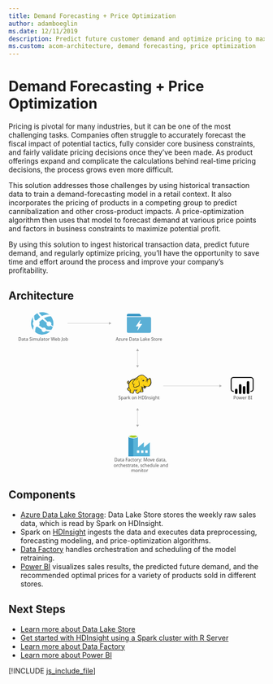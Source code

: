 ```yaml
---
title: Demand Forecasting + Price Optimization
author: adamboeglin
ms.date: 12/11/2019
description: Predict future customer demand and optimize pricing to maximize profitability using big-data and advanced-analytics services from Microsoft Azure.
ms.custom: acom-architecture, demand forecasting, price optimization
---
```

# Demand Forecasting + Price Optimization

Pricing is pivotal for many industries, but it can be one of the most challenging tasks. Companies often struggle to accurately forecast the fiscal impact of potential tactics, fully consider core business constraints, and fairly validate pricing decisions once they’ve been made. As product offerings expand and complicate the calculations behind real-time pricing decisions, the process grows even more difficult.

This solution addresses those challenges by using historical transaction data to train a demand-forecasting model in a retail context. It also incorporates the pricing of products in a competing group to predict cannibalization and other cross-product impacts. A price-optimization algorithm then uses that model to forecast demand at various price points and factors in business constraints to maximize potential profit.

By using this solution to ingest historical transaction data, predict future demand, and regularly optimize pricing, you’ll have the opportunity to save time and effort around the process and improve your company’s profitability.


## Architecture

<svg class="architecture-diagram" aria-labelledby="demand-forecasting-price-optimization-marketing" height="677.945" viewbox="0 0 1070.702 677.945" width="1070.702" xmlns="http://www.w3.org/2000/svg"><title id="demand-forecasting-price-optimization-marketing">Demand forecasting and price optimization for marketing</title><desc>Predict future customer demand and optimize pricing to maximize profitability using big-data and advanced-analytics services from Microsoft Azure.</desc><g><rect fill="#333940" fill-opacity="0" height="101.182" width="101.182" x="495.052"></rect><path d="M554.813,18.972l-2.846-5.059a6.521,6.521,0,0,0-5.375-3.162H501.376a6.342,6.342,0,0,0-6.324,6.324v3.478h60.709C555.445,19.92,555.129,19.6,554.813,18.972Z" fill="#3596c5"></path><path d="M592.44,23.714H495.052V84.107a6.342,6.342,0,0,0,6.324,6.324H589.91a6.342,6.342,0,0,0,6.324-6.324v-54.7A6.246,6.246,0,0,0,592.44,23.714ZM558.607,53.753,540.584,79.364c0,.316-.316.316-.632.316h-.316c-.316-.316-.632-.632-.316-.949l4.743-15.177H533.628a1.1,1.1,0,0,1-.632-.316V62.29l17.391-25.3c0-.316.316-.316.632-.316h.316c.316.316.632.632.316.949l-4.427,14.861h10.751a1.01,1.01,0,0,1,.949.949A.31.31,0,0,0,558.607,53.753Z" fill="#5bafd5"></path></g><text fill="#505050" font-family="SegoeUI, Segoe UI" font-size="18.147" transform="translate(442.644 627.487) scale(1.036 1)">Data Factory: Move data, <tspan x="-2.99" y="22.309">orchestrate, schedule and </tspan><tspan x="67.433" y="44.618">monitor</tspan></text><text fill="#505050" font-family="SegoeUI, Segoe UI" font-size="18.147" transform="translate(940.735 368.583) scale(1.036 1)">Power BI</text><text fill="#505050" font-family="SegoeUI, Segoe UI" font-size="18.147" transform="translate(40.589 124.197) scale(1.036 1)">Data Simulator Web Job</text><text fill="#505050" font-family="SegoeUI, Segoe UI" font-size="18.147" transform="translate(448.666 124.197) scale(1.036 1)">Azure Data Lake Store</text><text fill="#505050" font-family="SegoeUI, Segoe UI" font-size="18.147" transform="translate(459.601 368.583) scale(1.036 1)">Spark on HDInsight</text><g><line fill="none" stroke="#afafaf" stroke-miterlimit="10" stroke-width="1.135" x1="539.805" x2="539.805" y1="164.002" y2="227.244"></line><polygon fill="#afafaf" points="534.145 165.658 539.805 155.855 545.465 165.658 534.145 165.658"></polygon><polygon fill="#afafaf" points="534.145 225.588 539.805 235.39 545.465 225.588 534.145 225.588"></polygon></g><g><line fill="none" stroke="#afafaf" stroke-miterlimit="10" stroke-width="1.135" x1="539.805" x2="539.805" y1="412.017" y2="475.259"></line><polygon fill="#afafaf" points="534.145 413.674 539.805 403.871 545.465 413.674 534.145 413.674"></polygon><polygon fill="#afafaf" points="534.145 473.603 539.805 483.406 545.465 473.603 534.145 473.603"></polygon></g><g><line fill="none" stroke="#afafaf" stroke-miterlimit="10" stroke-width="1.135" x1="421.949" x2="246.806" y1="50.286" y2="50.286"></line><polygon fill="#afafaf" points="420.293 44.625 430.095 50.286 420.293 55.946 420.293 44.625"></polygon></g><g><line fill="none" stroke="#afafaf" stroke-miterlimit="10" stroke-width="1.135" x1="884.105" x2="647.26" y1="311.61" y2="311.61"></line><polygon fill="#afafaf" points="882.449 305.949 892.252 311.61 882.449 317.27 882.449 305.949"></polygon></g><g><path d="M591.243,568.918h0V547.234L566.691,568.56h-.538V547.234L541.6,568.56h0V523.937c0-3.763-8.423-7.527-19.534-7.527s-20.251,3.584-20.251,7.527v81.719h89.6Zm-69.175-41.4c-8.064,0-14.516-1.971-14.516-4.122s6.452-4.122,14.516-4.122,14.516,1.792,14.516,4.122C536.4,525.55,529.953,527.521,522.068,527.521Zm42.293,63.619h-9.856v-9.856h9.856Zm-17.383,0h-9.856v-9.856h9.856Zm25.089,0v-9.856h9.856v9.856Z" fill="#59b4d9"></path><rect fill="#3999c6" height="82.257" width="19.892" x="501.818" y="523.399"></rect><path d="M541.423,523.4c0,3.943-8.96,7.168-19.892,7.168s-19.713-3.226-19.713-7.168,8.96-7.168,19.892-7.168,19.713,3.047,19.713,7.168" fill="#fff"></path><path d="M537.48,522.862c0,2.688-6.989,4.659-15.77,4.659s-15.77-1.971-15.77-4.659,6.989-4.659,15.77-4.659,15.77,2.151,15.77,4.659" fill="#7fba00"></path><path d="M534.075,525.729c2.151-.717,3.226-1.792,3.226-2.867,0-2.688-6.989-4.659-15.77-4.659s-15.77,2.151-15.77,4.659c.179,1.075,1.434,2.151,3.4,2.867a38.046,38.046,0,0,1,12.545-1.792,37.645,37.645,0,0,1,12.365,1.792" fill="#b8d432"></path></g><g><path d="M169.618,87.744a46.79,46.79,0,1,1-56.877-74.311,46.79,46.79,0,0,1,56.877,74.311" fill="#59b4d9"></path><path d="M161.018,58.8a10.083,10.083,0,0,0,14.119,1.88c.23-.176.408-.389.618-.579,4.51,3.177,7.642,5.274,9.408,6.476a40.376,40.376,0,0,0,1.254-4.01c-1.865-1.387-4.387-3.329-8.032-6.283a10,10,0,0,0-14.353-12.259c-4.767-4.276-10-9.178-15.526-14.665,17.159-9.228,29.349-7.876,29.349-7.876a47.01,47.01,0,0,0-6.751-6.922c-7.236-1.118-18.477-.992-31.321,5.84l0-.006h0q-6.42-6.72-13.074-14.439a43.556,43.556,0,0,0-6.2,2.522,100.8,100.8,0,0,0,12.645,16.036h0c.009.011.021.021.032.032a86.672,86.672,0,0,0-13,11.262c-.543.579-1.065,1.161-1.576,1.743a14.128,14.128,0,0,0-7.708.528c-4.239-9.146-3.9-16.493-3.228-20.28a49.339,49.339,0,0,0-5.04,6.117c-1.106,4.521-1.421,11.042,1.844,18.9a14.114,14.114,0,0,0-.009,17.137,14.5,14.5,0,0,0,1.047,1.208,70.9,70.9,0,0,0-2.733,16.4c.444.6.444,1.09.884,1.678a47.508,47.508,0,0,0,7.789,7.5,51.592,51.592,0,0,1,3.209-21.291,14.054,14.054,0,0,0,6.521-1.06c1.2,1.054,2.453,2.119,3.791,3.2a78.02,78.02,0,0,0,13.639,8.693,9.252,9.252,0,0,0,14.886,8.307,9.208,9.208,0,0,0,2.074-2.277,83.506,83.506,0,0,0,18.359,1.908c.723,0,4.076-4.561,6-7.388-2.872.6-11.389,1.771-23.029-1.573a9.2,9.2,0,0,0-14.072-5.828,87.72,87.72,0,0,1-12.653-8.406q-1.323-1.048-2.544-2.093a14.187,14.187,0,0,0,.6-14.135c.535-.535,1.062-1.073,1.631-1.6a102.762,102.762,0,0,1,12.205-9.874c-.154-.142-.292-.292-.442-.436.152.14.294.285.447.425l0,0c5.843,5.4,12.038,10.524,17.906,15.1A10.012,10.012,0,0,0,161.018,58.8Z" fill="#fff"></path></g><g><polygon fill="#fcd116" points="530.37 282.762 523.234 283.985 516.913 286.84 511.408 290.306 506.106 296.627 503.252 299.685 500.397 300.705 499.581 298.87 501.009 297.035 501.213 294.384 502.232 294.384 503.048 295.199 502.844 292.549 501.824 291.733 501.824 290.714 499.377 292.141 496.931 294.792 496.523 297.238 497.542 299.277 498.358 302.54 500.193 303.355 502.232 303.355 504.067 302.132 502.844 308.453 504.067 315.386 502.64 318.648 498.358 323.338 498.97 326.396 501.213 329.659 505.087 332.309 507.33 332.717 509.572 332.717 508.145 338.834 513.447 341.077 520.175 341.893 522.418 340.261 522.622 336.387 525.273 332.105 525.477 328.639 531.594 329.251 537.303 328.639 531.594 332.105 532.613 336.183 536.079 341.893 539.75 343.32 542.4 342.3 543.624 339.854 549.537 335.368 550.76 336.387 559.936 336.795 561.771 335.164 561.975 332.513 561.363 331.494 560.955 324.357 557.897 318.24 558.305 315.386 560.14 316.405 565.441 321.299 567.888 321.503 570.742 320.279 573.597 318.24 575.024 313.55 583.18 314.162 588.278 312.123 592.356 308.453 595.21 302.948 596.026 296.423 595.414 289.082 593.783 282.354 592.152 280.111 589.909 279.499 586.035 283.781 582.569 285.004 579.51 279.907 576.452 277.052 574.617 276.033 568.092 270.324 562.586 267.469 557.285 267.061 550.964 268.081 545.459 270.12 541.789 273.178 538.73 276.848 535.672 277.664 530.37 282.762"></polygon><polygon fill="#1e1e1e" points="502.844 296.627 503.659 297.646 503.863 296.423 503.252 296.423 502.844 296.627"></polygon><path d="M596.638,288.675a22.607,22.607,0,0,0-2.447-8.156c-.2-.2-.408-.612-.612-.816a8.42,8.42,0,0,0-2.243-1.427,3.025,3.025,0,0,0-2.651,0c-.2.2-.408.2-.612.408a11.309,11.309,0,0,0-1.223,1.631,14.376,14.376,0,0,1-1.427,1.835,7.912,7.912,0,0,1-2.243,1.223,7.912,7.912,0,0,0-1.223-2.243,19.129,19.129,0,0,0-1.835-2.447l-1.631-1.631-1.835-1.223a45.389,45.389,0,0,1-4.894-3.874c-.612-.612-1.427-1.223-2.039-1.835-3.67-3.058-7.136-4.486-10.807-4.69s-7.544.816-12.234,2.651a21.493,21.493,0,0,0-5.3,3.262,29.264,29.264,0,0,0-3.874,4.486,6.032,6.032,0,0,0-2.039.408,7.236,7.236,0,0,0-2.447,1.631,13.192,13.192,0,0,1-1.835,1.631h0l-1.631,1.631a44.67,44.67,0,0,0-10.6,2.651,30.547,30.547,0,0,0-8.768,5.3,15.33,15.33,0,0,0-3.058,3.262,33.21,33.21,0,0,0-2.243,3.466l-1.835,1.835a4.231,4.231,0,0,1-2.039,1.223h0a1.578,1.578,0,0,1-.612.2v-.2A5.229,5.229,0,0,0,501.62,295c.2.2.2.408.408.612s.2.408.408.612l.408-.408.612.2a8.55,8.55,0,0,0,.2-3.262,2.8,2.8,0,0,0-1.019-1.631c0-.2.2-.2.2-.408a2.947,2.947,0,0,0,.408-1.427l-.408-.2h0l.408.2.612-.408-.816.2a13.245,13.245,0,0,0-5.505,3.466,9.053,9.053,0,0,0-1.631,2.243,4.55,4.55,0,0,0-.612,2.651,6.125,6.125,0,0,0,1.223,2.243,13,13,0,0,0,.408,1.427,2.9,2.9,0,0,1,.408,1.223,4.237,4.237,0,0,0,2.243,2.039,4.97,4.97,0,0,0,2.447,0c-.2,1.019-.2,2.039-.408,3.058a42.681,42.681,0,0,0,.2,4.894,2.586,2.586,0,0,0,.2,1.223c0,.408.2.816.2,1.223a2.9,2.9,0,0,0-.408,1.223,8.521,8.521,0,0,1-.816,2.039l-1.631,1.631-1.427,1.427-.408.408c-1.019,1.019-1.223,1.223-1.019,2.855a29.038,29.038,0,0,0,1.019,3.262,12.392,12.392,0,0,0,2.039,2.855,21.775,21.775,0,0,0,5.1,3.262,6.048,6.048,0,0,0,3.262.408c0,.2,0,.408-.2.408a9.941,9.941,0,0,0-.612,1.427c-1.223,2.855,0,4.282,2.039,5.1a20.042,20.042,0,0,0,3.262,1.019c.2,0,.408.2.816.2a30.473,30.473,0,0,0,5.709,1.223c2.243.2,4.282-.408,4.894-2.447a8.974,8.974,0,0,0,.408-2.039V337.2a10.918,10.918,0,0,1,1.427-2.447c0-.2.2-.2.2-.408.408-.816.816-1.223.816-1.835v-2.447a24.676,24.676,0,0,0,3.874.2h2.039c-.2,0-.408.2-.612.2a.2.2,0,0,0-.2.2c-1.835.816-1.835,2.651-1.223,4.282a9.7,9.7,0,0,0,2.243,4.078c1.427,2.039,2.651,3.874,4.078,4.69,1.631,1.02,3.466,1.02,5.913-.2a4.237,4.237,0,0,0,2.039-2.243c.2-.2.408-.612.612-.816a30.516,30.516,0,0,1,3.058-2.447A8.632,8.632,0,0,1,549.945,337a6.788,6.788,0,0,0,1.223.612,7.645,7.645,0,0,0,2.243.2h5.3c1.427,0,2.651,0,3.466-.612,1.019-.612,1.427-1.427,1.631-3.058v-1.631a2.71,2.71,0,0,0-.612-1.427V326.6a10.234,10.234,0,0,0-.408-2.447,9.939,9.939,0,0,0-.816-2.243c-.2-.612-.408-1.019-.612-1.631l-.408.2h0l.408-.2h0a12.473,12.473,0,0,0-1.019-2.447v-.612l.816.816,1.223,1.223a14.039,14.039,0,0,0,2.651,2.243,4.921,4.921,0,0,0,3.466.816,8.083,8.083,0,0,0,4.486-1.631,9.965,9.965,0,0,0,2.855-3.67c.2-.408.2-.816.408-1.223,0-.408.2-.612.2-1.019a23.348,23.348,0,0,0,6.525.2,18.082,18.082,0,0,0,5.913-1.631,14.993,14.993,0,0,0,5.913-5.913h0a23.048,23.048,0,0,0,2.855-9.175C597.453,295.811,597.249,292.141,596.638,288.675Zm-30.585,24.672c-.612,2.039-1.631,5.505,1.223,6.117a3.632,3.632,0,0,0,3.058-.612,5.745,5.745,0,0,1-2.651,0,1.788,1.788,0,0,1-1.427-1.223c.2.2.612.2,1.427.408,2.039.408,4.078-.408,4.486-2.039a21.081,21.081,0,0,1,.612-2.447,13,13,0,0,0,1.427.408c-.2.816-.612,1.631-.816,2.651a5.766,5.766,0,0,1-5.709,3.874c-2.243,0-3.466-1.427-5.1-2.651-1.019-.816-2.039-1.835-3.058-2.651a22.557,22.557,0,0,1-7.34-3.67c1.835,2.039,3.058,3.262,5.505,4.282-.408,3.67-1.631,6.321-2.651,9.787-.408,1.631-4.282,7.952-5.505,8.564-.816.408-5.505,4.486-6.525,5.1a9.15,9.15,0,0,1-2.243,2.651c-3.058,1.631-5.1-1.427-6.729-4.078-.816-1.223-2.855-4.69-1.019-5.709,1.631-.816,2.651-1.631,4.486-2.651a6.2,6.2,0,0,0,1.019,1.427c0-.612-.2-1.019-.2-1.631a5.82,5.82,0,0,1,0-2.651c0-.816.2-1.835.2-2.651-.2,1.019-.816,1.835-1.019,2.855a1.838,1.838,0,0,0-.2,1.019,32.945,32.945,0,0,1-11.826.2c-.2-1.427-.612-3.058-.816-4.078v6.525a4.641,4.641,0,0,1-.816,3.262c-.612,1.223-1.019,1.427-2.039,3.466a17.539,17.539,0,0,1-.2,3.262c-.612,2.039-6.117.408-7.544,0-1.835-.408-5.505-1.223-4.69-3.67a29.575,29.575,0,0,0,1.835-7.34c-3.262-4.69-6.321-11.214-6.933-17.128-.408-4.486-.2-7.34.816-9.991,1.631-4.282,3.67-8.156,7.137-11.214,4.69-4.078,8.972-5.709,15.9-6.729-1.631,1.835-3.262,3.874-5.1,5.913a31.6,31.6,0,0,0-4.078,6.525c-1.631,3.262-1.631,4.486.612,7.136,1.835,2.447,2.855,3.466,3.466,5.913a13.206,13.206,0,0,0-1.019,4.282c2.243,2.447,3.874,4.078,5.913,4.486a7.9,7.9,0,0,0,5.709-.612c4.078-2.039,7.952-4.894,12.642-5.1,2.243-5.3,2.039-9.787.816-15.089a90.308,90.308,0,0,1-1.223-10.4,26.58,26.58,0,0,0-.408,10.6c.816,4.486,1.427,9.379-.816,13.253-4.282.408-7.952,2.855-11.826,4.894a6.733,6.733,0,0,1-4.894.408c-1.223-.2-2.243-1.223-4.078-3.262a9.472,9.472,0,0,1,1.223-4.69,88.918,88.918,0,0,1,4.894-8.36c-2.039,2.651-4.078,4.894-5.709,7.34-.612-1.835-1.631-2.855-3.058-4.894s-1.631-2.855-.612-5.3c1.223-2.447,2.039-4.486,4.078-6.525,3.262-3.67,6.321-7.544,9.991-11.214,2.039-1.835,2.855-1.835,5.3-2.243s4.69-.816,7.136-1.427a41.624,41.624,0,0,1-6.933.612h0c2.243-2.855,3.466-4.486,7.136-6.117,8.972-3.874,14.681-4.282,21.613,1.631a48.816,48.816,0,0,0,5.3,4.282,8.974,8.974,0,0,0-2.039.408,7.773,7.773,0,0,1,3.058.2c.2.2.612.408.816.612a8.3,8.3,0,0,1,2.855,2.447,27,27,0,0,1,2.447,4.078c-.408-.2-.816-.2-1.223-.408a1.226,1.226,0,0,0-.816-.2,2.452,2.452,0,0,0-1.631.408h0a6.644,6.644,0,0,1-2.651.816,2.251,2.251,0,0,0,1.631,0h.2c-.2.2-.2.612-.408,1.019a3.47,3.47,0,0,0,.2,1.427h0c0,.2.2.2.2.408-.408.2-.612.2-1.019.408a19.651,19.651,0,0,1,4.894,0c.2.612.2,1.019.408,1.631h-.612a2.789,2.789,0,0,0-2.855-.2c-3.466.816-2.651,2.855-4.282,5.913,1.631-2.039,1.631-4.282,4.282-4.894.612-.2,1.019-.408,1.427-.2a4,4,0,0,0-1.835,1.835c-.816,2.243-.2,3.874-1.223,5.913,1.019-1.835,1.019-3.466,2.039-5.505.408-.612,1.631-1.835,2.243-1.835h.612a19.851,19.851,0,0,1,.2,3.262c-.2,1.835-.612,4.486-.816,5.505,1.019-1.223,1.427-3.67,1.835-5.505a15.436,15.436,0,0,0,0-6.117c-.612-2.855,2.243-2.243,3.874-3.67,1.223-1.019,2.039-2.447,3.058-3.466s2.855.408,3.262,1.631a40.59,40.59,0,0,1,2.243,16.312c-.612,5.1-3.058,10.807-7.544,13.253-5.709,3.262-12.642,1.223-18.351-.612a14.565,14.565,0,0,1-3.058-1.631A4.581,4.581,0,0,1,566.053,313.347Zm-5.1,20.594c-.2,2.039-.816,2.243-2.855,2.243a42.62,42.62,0,0,1-5.1-.2,11.077,11.077,0,0,1-2.243-.408c1.835-1.427,5.1-7.136,5.709-9.175s1.427-3.874,1.835-5.913a11.5,11.5,0,0,0,.816,2.447,12.067,12.067,0,0,1,1.019,3.874,39.289,39.289,0,0,0,.2,4.894A3.156,3.156,0,0,1,560.955,333.94Zm-59.539-42.411a3.254,3.254,0,0,0-.612,1.631c-.612,2.243.2,4.282-1.835,5.913,1.02,1.835.816,2.651,3.059,1.835a8.42,8.42,0,0,0,2.243-1.427c-.2.816-.612,1.631-.816,2.447,0,.2,0,.2-.2.408-1.631.612-3.67,1.019-4.486-.612a10.1,10.1,0,0,1-.816-2.651C495.3,296.423,499.174,292.753,501.416,291.529Zm.2,2.447a1.226,1.226,0,0,1,.2-.816c0-.2,0-.2.2-.408.612.408.612.816.816,1.631C502.436,293.976,502.028,293.772,501.62,293.976Zm2.039,23.856a48.191,48.191,0,0,0,5.505,11.826h0a14.049,14.049,0,0,1-.612,1.631c-1.631,2.243-5.709-1.019-6.933-2.243a8.248,8.248,0,0,1-2.447-4.486c-.2-1.019,0-1.019.816-1.835l3.058-3.058Zm77.686-33.644c0,.2.2.408.2.612l-.2.2c-.2-.2-.408-.612-.612-.816Zm-75.851,12.438Zm-3.262-4.894Zm-5.1,7.748Zm28.546,29.973Zm49.752-15.089Zm18.351-6.933Z" fill="#1e1e1e"></path><path d="M586.443,286.636c2.855-1.019,4.282-3.262,4.894-6.117a11.154,11.154,0,0,1-5.3,5.3c-1.223.612-2.039.408-3.466.2C584,286.636,585.015,287.043,586.443,286.636Z" fill="#1e1e1e"></path><path d="M570.131,289.49a21.2,21.2,0,0,0-3.058.408c0-.408-.2-.612-.2-1.019a2.894,2.894,0,0,0-1.835-1.631c.612-.408,1.427-.816,2.039-1.223-1.631.816-3.466.612-4.894,1.427-1.223.816-2.855,3.466-4.078,4.486a17.009,17.009,0,0,0,2.447-1.631,3.78,3.78,0,0,0,.408,1.427,3.212,3.212,0,0,0,1.427,1.427,6.378,6.378,0,0,0-1.019,2.039A17.815,17.815,0,0,1,570.131,289.49Z" fill="#1e1e1e"></path><path d="M555.45,286.432c.612-2.447,1.427-4.69,5.1-6.321C555.654,281.334,554.838,283.373,555.45,286.432Z" fill="#1e1e1e"></path><path d="M563.4,309.676c-.2.612-.2,1.631-.408,2.243a8.825,8.825,0,0,1,1.019-2.447c.408-.816.612-.816,1.427-1.223a18.946,18.946,0,0,0,2.039-1.019c-.612,0-1.631.408-2.243.408C563.81,307.841,563.606,308.249,563.4,309.676Z" fill="#1e1e1e"></path><path d="M537.3,282.15c-1.835,1.835-3.466,7.748-4.078,10.2.816-2.039,3.058-7.544,4.69-8.972a4.266,4.266,0,0,1,1.223-.816c-1.223,2.039-1.019,2.447-.612,5.1a10.764,10.764,0,0,1,2.855-5.913c1.631-.408,3.262-1.019,5.1-1.631-2.039.2-3.874.408-5.913.612C538.73,281.13,538.322,281.13,537.3,282.15Z" fill="#1e1e1e"></path><path d="M561.567,292.549a1.368,1.368,0,0,1,2.447-1.223v.2a13.193,13.193,0,0,0-1.835,1.631.651.651,0,0,1-.612-.612" fill="#fffacb"></path><path d="M576.656,286.636a1.019,1.019,0,1,1,2.039,0v.408a4.8,4.8,0,0,0-1.631.408c-.2,0-.408-.408-.408-.816" fill="#fffacb"></path></g><path d="M1013.88,336.313h-1.93v-3.86h1.93a7.436,7.436,0,0,0,7.427-7.427V285.6a7.436,7.436,0,0,0-7.427-7.428H940.758a7.436,7.436,0,0,0-7.427,7.428v39.428a7.436,7.436,0,0,0,7.427,7.427h1.93v3.86h-1.93a11.3,11.3,0,0,1-11.286-11.287V285.6a11.3,11.3,0,0,1,11.287-11.287h73.121a11.3,11.3,0,0,1,11.287,11.287v39.428a11.3,11.3,0,0,1-11.287,11.287"></path><path d="M952.612,323.391h0a5.237,5.237,0,0,1,5.237,5.237V340.7a5.238,5.238,0,0,1-5.238,5.238h0a5.237,5.237,0,0,1-5.239-5.235h0V328.629a5.238,5.238,0,0,1,5.238-5.238Z"></path><path d="M969.085,345.944a5.239,5.239,0,0,1-5.239-5.238v-31a5.238,5.238,0,1,1,10.477,0v31a5.239,5.239,0,0,1-5.238,5.239"></path><path d="M1002.029,345.791a5.239,5.239,0,0,1-5.239-5.238v-43.9a5.238,5.238,0,0,1,10.477,0h0v43.9a5.239,5.239,0,0,1-5.238,5.239"></path><path d="M985.557,345.944a5.239,5.239,0,0,1-5.239-5.238V317.677a5.238,5.238,0,1,1,10.477,0v23.029a5.239,5.239,0,0,1-5.238,5.239"></path></svg>

## Components
* [Azure Data Lake Storage](http://azure.microsoft.com/services/storage/data-lake-storage/): Data Lake Store stores the weekly raw sales data, which is read by Spark on HDInsight.
* Spark on [HDInsight](http://azure.microsoft.com/services/hdinsight/) ingests the data and executes data preprocessing, forecasting modeling, and price-optimization algorithms.
* [Data Factory](http://azure.microsoft.com/services/data-factory/) handles orchestration and scheduling of the model retraining.
* [Power BI](https://powerbi.microsoft.com) visualizes sales results, the predicted future demand, and the recommended optimal prices for a variety of products sold in different stores.

## Next Steps
* [Learn more about Data Lake Store](https://docs.microsoft.com/azure/data-lake-store/data-lake-store-overview)
* [Get started with HDInsight using a Spark cluster with R Server](https://docs.microsoft.com/azure/hdinsight/hdinsight-apache-spark-overview)
* [Learn more about Data Factory](https://docs.microsoft.com/azure/data-factory/data-factory-introduction)
* [Learn more about Power BI](https://powerbi.microsoft.com/documentation/powerbi-landing-page/)

[!INCLUDE [js_include_file](../../_js/index.md)]

